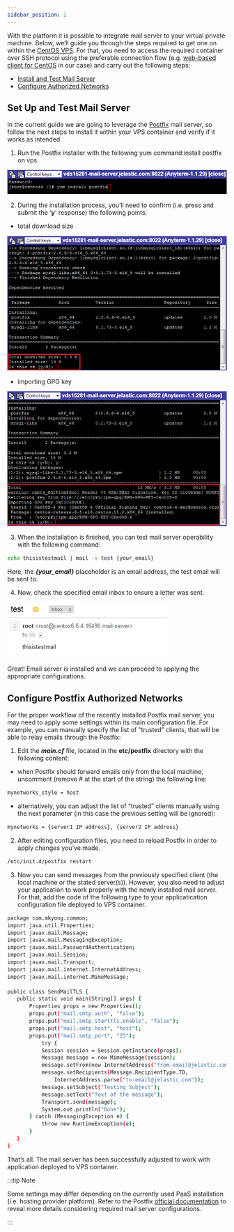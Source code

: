 ```yaml
---
sidebar_position: 2
---
```


With the platform it is possible to integrate mail server to your virtual private machine. Below, we’ll guide you through the steps required to get one on within the [CentOS VPS](/docs/Elastic%20VPS/Elastic%20VPS%20Overview/CentOS%20VPS). For that, you need to access the required container over SSH protocol using the preferable connection flow (e.g. [web-based client for CentOS](/docs/Elastic%20VPS/Elastic%20VPS%20Overview/CentOS%20VPS) in our case) and carry out the following steps:

- [Install and Test Mail Server](/docs/Elastic%20VPS/Linux%20VPS%20Use%20Cases/Setting%20Mail%20Server%20Inside%20VPS#set-up-and-test-mail-server)
- [Configure Authorized Networks](/docs/Elastic%20VPS/Linux%20VPS%20Use%20Cases/Setting%20Mail%20Server%20Inside%20VPS#configure-postfix-authorized-networks)

## Set Up and Test Mail Server

In the current guide we are going to leverage the [Postfix](http://www.postfix.org/) mail server, so follow the next steps to install it within your VPS container and verify if it works as intended.

1. Run the Postfix installer with the following yum command:install postfix on vps

<div style={{
    display:'flex',
    justifyContent: 'center',
    margin: '0 0 1rem 0'
}}>

![Locale Dropdown](./img/SettingMailServerInsideVPS/01.png)

</div>

2. During the installation process, you’ll need to confirm (i.e. press and submit the ‘**y**' response) the following points:

- total download size

<div style={{
    display:'flex',
    justifyContent: 'center',
    margin: '0 0 1rem 0'
}}>

![Locale Dropdown](./img/SettingMailServerInsideVPS/02.png)

</div>

- importing GPG key

<div style={{
    display:'flex',
    justifyContent: 'center',
    margin: '0 0 1rem 0'
}}>

![Locale Dropdown](./img/SettingMailServerInsideVPS/03.png)

</div>

3. When the installation is finished, you can test mail server operability with the following command:

```bash
echo thisistestmail | mail -s test {your_email}
```

Here, the **_{your_email}_** placeholder is an email address, the test email will be sent to.

4. Now, check the specified email inbox to ensure a letter was sent.

<div style={{
    display:'flex',
    justifyContent: 'center',
    margin: '0 0 1rem 0'
}}>

![Locale Dropdown](./img/SettingMailServerInsideVPS/4.png)

</div>

Great! Email server is installed and we can proceed to applying the appropriate configurations.

## Configure Postfix Authorized Networks

For the proper workflow of the recently installed Postfix mail server, you may need to apply some settings within its main configuration file. For example, you can manually specify the list of “trusted” clients, that will be able to relay emails through the Postfix:

1. Edit the **_main.cf_** file, located in the **etc/postfix** directory with the following content:

- when Postfix should forward emails only from the local machine, uncomment (remove # at the start of the string) the following line:

```bash
mynetworks_style = host
```

- alternatively, you can adjust the list of “trusted” clients manually using the next parameter (in this case the previous setting will be ignored):

```bash
mynetworks = {server1 IP address}, {server2 IP address}
```

2. After editing configuration files, you need to reload Postfix in order to apply changes you’ve made.

```bash
/etc/init.d/postfix restart
```

3. Now you can send messages from the previously specified client (the local machine or the stated server(s)).
   However, you also need to adjust your application to work properly with the newly installed mail server. For that, add the code of the following type to your applicatication configuration file deployed to VPS container.

```bash
package com.mkyong.common;
import java.util.Properties;
import javax.mail.Message;
import javax.mail.MessagingException;
import javax.mail.PasswordAuthentication;
import javax.mail.Session;
import javax.mail.Transport;
import javax.mail.internet.InternetAddress;
import javax.mail.internet.MimeMessage;

public class SendMailTLS {
   public static void main(String[] args) {
       Properties props = new Properties();
       props.put("mail.smtp.auth", "false");
       props.put("mail.smtp.starttls.enable", "false");
       props.put("mail.smtp.host", "host");
       props.put("mail.smtp.port", "25");
           try {
           Session session = Session.getInstance(props);
           Message message = new MimeMessage(session);
           message.setFrom(new InternetAddress("from-email@jelastic.com"));
           message.setRecipients(Message.RecipientType.TO,
               InternetAddress.parse("to-email@jelastic.com"));
           message.setSubject("Testing Subject");
           message.setText("Text of the message");
           Transport.send(message);
           System.out.println("Done");
       } catch (MessagingException e) {
           throw new RuntimeException(e);
       }
   }
}
```

That’s all. The mail server has been successfully adjusted to work with application deployed to VPS container.

:::tip Note

Some settings may differ depending on the currently used PaaS installation (i.e. hosting provider platform). Refer to the Postfix [official documentation](http://www.postfix.org/documentation.html) to reveal more details considering required mail server configurations.

:::
